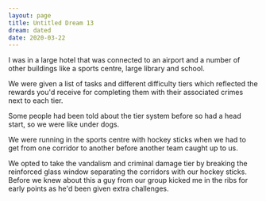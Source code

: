 ```yaml
---
layout: page
title: Untitled Dream 13
dream: dated
date: 2020-03-22
---
```


I was in a large hotel that was connected to an airport and a number of other buildings like a sports centre, large library and school.

We were given a list of tasks and different difficulty tiers which reflected the rewards you'd receive for completing them with their associated crimes next to each tier.

Some people had been told about the tier system before so had a head start, so we were like under dogs.

We were running in the sports centre with hockey sticks when we had to get from one corridor to another before another team caught up to us.

We opted to take the vandalism and criminal damage tier by breaking the reinforced glass window separating the corridors with our hockey sticks. Before we knew about this a guy from our group kicked me in the ribs for early points as he'd been given extra challenges.